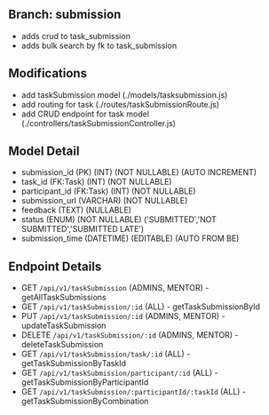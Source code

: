 ## Branch: submission
- adds crud to task_submission
- adds bulk search by fk to task_submission

## Modifications
- add taskSubmission model (./models/tasksubmission.js)
- add routing for task (./routes/taskSubmissionRoute.js)
- add CRUD endpoint for task model (./controllers/taskSubmissionController.js)

## Model Detail
- submission_id (PK) (INT) (NOT NULLABLE) (AUTO INCREMENT)
- task_id (FK:Task) (INT) (NOT NULLABLE)
- participant_id (FK:Task) (INT) (NOT NULLABLE)
- submission_url (VARCHAR) (NOT NULLABLE)
- feedback (TEXT) (NULLABLE)
- status (ENUM) (NOT NULLABLE) ('SUBMITTED','NOT SUBMITTED','SUBMITTED LATE')
- submission_time (DATETIME) (EDITABLE) (AUTO FROM BE)

## Endpoint Details
- GET `/api/v1/taskSubmission` (ADMINS, MENTOR) - getAllTaskSubmissions
- GET `/api/v1/taskSubmission/:id` (ALL) - getTaskSubmissionById
- PUT `/api/v1/taskSubmission/:id` (ADMINS, MENTOR) - updateTaskSubmission
- DELETE `/api/v1/taskSubmission/:id` (ADMINS, MENTOR) - deleteTaskSubmission
- GET `/api/v1/taskSubmission/task/:id` (ALL) - getTaskSubmissionByTaskId
- GET `/api/v1/taskSubmission/participant/:id` (ALL) - getTaskSubmissionByParticipantId
- GET `/api/v1/taskSubmission/:participantId/:taskId` (ALL) - getTaskSubmissionByCombination
